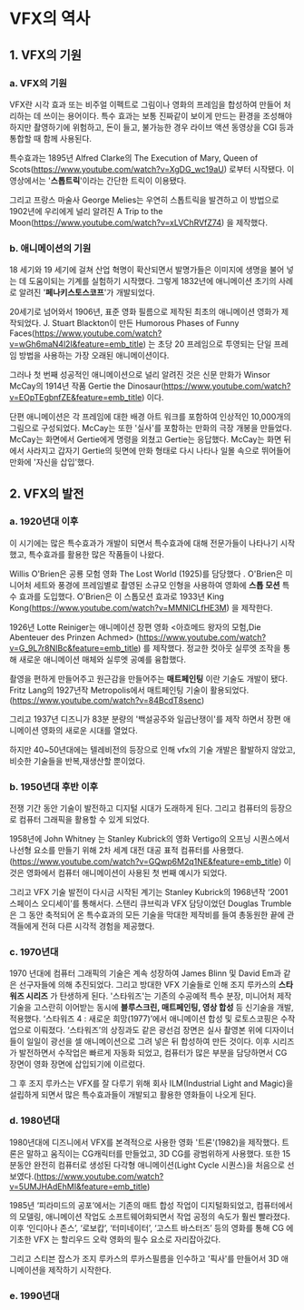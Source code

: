 # VFX의 역사

## 1. VFX의 기원

### a. VFX의 기원

VFX란 시각 효과 또는 비주얼 이펙트로 그림이나 영화의 프레임을 합성하여 만들어 처리하는 데 쓰이는 용어이다. 특수 효과는 보통 진짜같이 보이게 만드는 환경을 조성해야 하지만 촬영하기에 위험하고, 돈이 들고, 불가능한 경우 라이브 액션 동영상을 CGI 등과 통합할 때 함께 사용된다.

특수효과는 1895년 Alfred Clarke의 The Execution of Mary, Queen of Scots(https://www.youtube.com/watch?v=XgDG_wc19aU) 로부터 시작됐다. 이 영상에서는 '__스톱트릭__'이라는 간단한 트릭이 이용됐다.

그리고 프랑스 마술사 George Melies는 우연히 스톱트릭을 발견하고 이 방법으로 1902년에 우리에게 널리 알려진 A Trip to the Moon(https://www.youtube.com/watch?v=xLVChRVfZ74) 을 제작했다.

### b. 애니메이션의 기원

18 세기와 19 세기에 걸쳐 산업 혁명이 확산되면서 발명가들은 이미지에 생명을 불어 넣는 데 도움이되는 기계를 실험하기 시작했다. 그렇게 1832년에 애니메이션 초기의 사례로 알려진 '__페나키스토스코프__'가 개발되었다.

20세기로 넘어와서 1906년, 표준 영화 필름으로 제작된 최초의 애니메이션 영화가 제작되었다. J. Stuart Blackton이 만든 Humorous Phases of Funny Faces(https://www.youtube.com/watch?v=wGh6maN4l2I&feature=emb_title) 는 초당 20 프레임으로 투영되는 단일 프레임 방법을 사용하는 가장 오래된 애니메이션이다.

그러나 첫 번째 성공적인 애니메이션으로 널리 알려진 것은 신문 만화가 Winsor McCay의 1914년 작품 Gertie the Dinosaur(https://www.youtube.com/watch?v=EOpTEgbnfZE&feature=emb_title) 이다.

단편 애니메이션은 각 프레임에 대한 배경 아트 워크를 포함하여 인상적인 10,000개의 그림으로 구성되었다. McCay는 또한 '실사'를 포함하는 만화의 극장 개봉을 만들었다. McCay는 화면에서 Gertie에게 명령을 외쳤고 Gertie는 응답했다. McCay는 화면 뒤에서 사라지고 갑자기 Gertie의 뒷면에 만화 형태로 다시 나타나 일몰 속으로 뛰어들어 만화에 '자신을 삽입'했다.

## 2. VFX의 발전

### a. 1920년대 이후

이 시기에는 많은 특수효과가 개발이 되면서 특수효과에 대해 전문가들이 나타나기 시작했고, 특수효과를 활용한 많은 작품들이 나왔다. 

Willis O'Brien은 공룡 모험 영화 The Lost World (1925)를 담당했다 . O'Brien은 미니어처 세트와 풍경에 프레임별로 촬영된 소규모 인형을 사용하여 영화에 __스톱 모션__ 특수 효과를 도입했다.
O'Brien은 이 스톱모션 효과로 1933년 King Kong(https://www.youtube.com/watch?v=MMNICLfHE3M) 을 제작한다.

1926년 Lotte Reiniger는 애니메이션 장편 영화 <아흐메드 왕자의 모험,Die Abenteuer des Prinzen Achmed> (https://www.youtube.com/watch?v=G_9L7r8NIBc&feature=emb_title) 를 제작했다. 정교한 컷아웃 실루엣 조작을 통해 새로운 애니메이션 매체와 실루엣 공예를 융합했다.

촬영을 편하게 만들어주고 원근감을 만들어주는 __매트페인팅__ 이란 기술도 개발이 됐다. Fritz Lang의 1927년작 Metropolis에서 매트페인팅 기술이 활용되었다.(https://www.youtube.com/watch?v=84BcdT8senc)

그리고 1937년 디즈니가 83분 분량의 '백설공주와 일곱난쟁이'를 제작 하면서 장편 애니메이션 영화의 새로운 시대를 열었다.

하지만 40~50년대에는 텔레비전의 등장으로 인해 vfx의 기술 개발은 활발하지 않았고, 비슷한 기술들을 반복,재생산할 뿐이었다.

### b. 1950년대 후반 이후

전쟁 기간 동안 기술이 발전하고 디지털 시대가 도래하게 된다. 그리고 컴퓨터의 등장으로 컴퓨터 그래픽을 활용할 수 있게 되었다.

1958년에 John Whitney 는 Stanley Kubrick의 영화 Vertigo의 오프닝 시퀀스에서 나선형 요소를 만들기 위해 2차 세계 대전 대공 표적 컴퓨터를 사용했다. (https://www.youtube.com/watch?v=GQwp6M2q1NE&feature=emb_title) 이것은 영화에서 컴퓨터 애니메이션이 사용된 첫 번째 예시가 되었다.

그리고 VFX 기술 발전이 다시금 시작된 계기는 Stanley Kubrick의 1968년작 ‘2001 스페이스 오디세이’를 통해서다. 스탠리 큐브릭과 VFX 담당이었던 Douglas Trumble은 그 동안 축적되어 온 특수효과의 모든 기술을 막대한 제작비를 들여 총동원한 끝에 관객들에게 전혀 다른 시각적 경험을 제공했다.

### c. 1970년대

1970 년대에 컴퓨터 그래픽의 기술은 계속 성장하여 James Blinn 및 David Em과 같은 선구자들에 의해 추진되었다. 그리고 방대한 VFX 기술들로 인해 조지 루카스의 __스타워즈 시리즈__ 가 탄생하게 된다. '스타워즈'는 기존의 수공예적 특수 분장, 미니어처 제작 기술을 고스란히 이어받는 동시에 __블루스크린, 매트페인팅, 영상 합성__ 등 신기술을 개발, 적용했다. ‘스타워즈 4 : 새로운 희망(1977)’에서 애니메이션 합성 및 로토스코핑은 수작업으로 이뤄졌다. ‘스타워즈’의 상징과도 같은 광선검 장면은 실사 촬영본 위에 디자이너들이 일일이 광선을 셀 애니메이션으로 그려 넣은 뒤 합성하여 만든 것이다. 이후 시리즈가 발전하면서 수작업은 빠르게 자동화 되었고, 컴퓨터가 많은 부분을 담당하면서 CG 장면이 영화 장면에 삽입되기에 이르렀다.

그 후 조지 루카스는 VFX를 잘 다루기 위해 회사 ILM(Industrial Light and Magic)을 설립하게 되면서 많은 특수효과들이 개발되고 활용한 영화들이 나오게 된다.

### d. 1980년대

1980년대에 디즈니에서 VFX를 본격적으로 사용한 영화 '트론'(1982)을 제작했다. 트론은 말하고 움직이는 CG캐릭터를 만들었고, 3D CG를 광범위하게 사용했다.
또한 15분동안 완전히 컴퓨터로 생성된 다각형 애니메이션(Light Cycle 시퀀스)을 처음으로 선보였다.(https://www.youtube.com/watch?v=5UMJHAdEhMI&feature=emb_title)

1985년 ‘피라미드의 공포’에서는 기존의 매트 합성 작업이 디지털화되었고, 컴퓨터에서의 모델링, 애니메이션 작업도 소프트웨어화되면서 작업 공정의 속도가 훨씬 빨라졌다. 이후 ‘인디아나 존스’, ‘로보캅’, ‘터미네이터’, ‘고스트 바스터즈’ 등의 영화를 통해 CG 에 기초한 VFX 는 할리우드 오락 영화의 필수 요소로 자리잡아갔다.

그리고 스티븐 잡스가 조지 루카스의 루카스필름을 인수하고 '픽사'를 만들어서 3D 애니메이션을 제작하기 시작한다.

### e. 1990년대 

